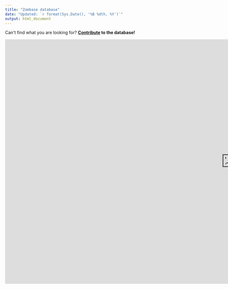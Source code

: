 ```yaml
---
title: "Zombase database"
date: "Updated: `r format(Sys.Date(), '%B %dth, %Y')`"
output: html_document
---
```


Can't find what you are looking for? **[Contribute](https://zombase.netlify.com/data/) to the database!**
<iframe src="https://gongcastro.shinyapps.io/data/" width="1500" height="800" style="border:none"></iframe>

